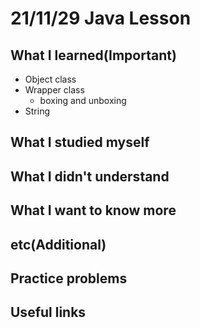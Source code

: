 # 21/11/29 Java Lesson

## What I learned(Important)
 
* Object class
* Wrapper class
    * boxing and unboxing
* String

## What I studied myself

## What I didn't understand

## What I want to know more

## etc(Additional)

## Practice problems

## Useful links
